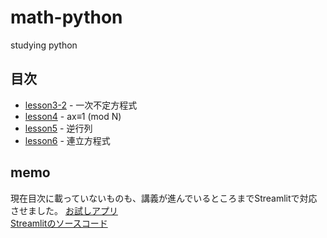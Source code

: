 # math-python
studying python

## 目次

* [lesson3-2](lesson3_2.ipynb) - 一次不定方程式
* [lesson4](lesson4.ipynb) - ax≡1 (mod N)
* [lesson5](lesson5.ipynb) - 逆行列
* [lesson6](lesson6.ipynb) - 連立方程式

## memo

現在目次に載っていないものも、講義が進んでいるところまでStreamlitで対応させました。
[お試しアプリ](https://share.streamlit.io/orangep1anet/math-python/main/streamlit/math_app.py)  
[Streamlitのソースコード](/streamlit/math_app.py)
